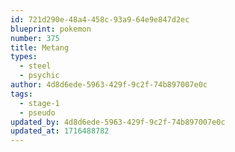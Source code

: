 ```yaml
---
id: 721d290e-48a4-458c-93a9-64e9e847d2ec
blueprint: pokemon
number: 375
title: Metang
types:
  - steel
  - psychic
author: 4d8d6ede-5963-429f-9c2f-74b897007e0c
tags:
  - stage-1
  - pseudo
updated_by: 4d8d6ede-5963-429f-9c2f-74b897007e0c
updated_at: 1716488782
---
```

